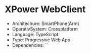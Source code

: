 # XPower WebClient

- Architechure: SmartPhone(Arm)
- OperativSystem: Crossplatform
- Language: TypeScript
- Type: Progressive Web App
- Dependencies: ``
